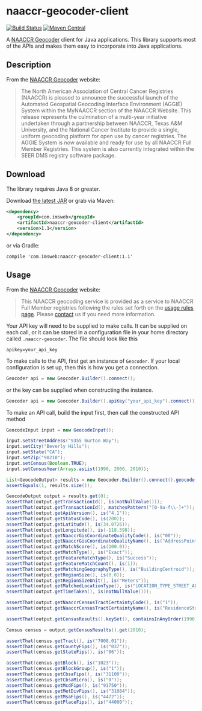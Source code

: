 # naaccr-geocoder-client

[![Build Status](https://travis-ci.org/imsweb/naaccr-geocoder-client.svg?branch=master)](https://travis-ci.org/imsweb/naaccr-geocoder-client)
[![Maven Central](https://maven-badges.herokuapp.com/maven-central/com.imsweb/naaccr-geocoder-client/badge.svg)](https://maven-badges.herokuapp.com/maven-central/com.imsweb/naaccr-geocoder-client)

A [NAACCR Geocoder](https://geo.naaccr.org) client for Java applications.  This library supports most of the APIs and
makes them easy to incorporate into Java applications.

## Description

From the [NAACCR Geocoder](https://geo.naaccr.org) website:

> The North American Association of Central Cancer Registries (NAACCR) is pleased to announce the successful launch of the 
> Automated Geospatial Geocoding Interface Environment (AGGIE) System within the MyNAACCR section of the NAACCR Website. This 
> release represents the culmination of a multi-year initiative undertaken through a partnership between NAACCR, Texas A&M University, 
> and the National Cancer Institute to provide a single, uniform geocoding platform for open use by cancer registries. The AGGIE 
> System is now available and ready for use by all NAACCR Full Member Registries. This system is also currently integrated within the 
> SEER DMS registry software package.

## Download

The library requires Java 8 or greater.

Download [the latest JAR][1] or grab via Maven:

```xml
<dependency>
    <groupId>com.imsweb</groupId>
    <artifactId>naaccr-geocoder-client</artifactId>
    <version>1.1</version>
</dependency>
```

or via Gradle:

```
compile 'com.imsweb:naaccr-geocoder-client:1.1'
```

## Usage

From the [NAACCR Geocoder](https://geo.naaccr.org) website:

> This NAACCR geocoding service is provided as a service to NAACCR Full Member registries following the rules set forth on the 
[usage rules page](https://geo.naaccr.org/About/UsageCosts.aspx). Please [contact](https://geo.naaccr.org/Support/ContactUs.aspx) 
us if you need more information.

Your API key will need to be supplied to make calls.  It can be supplied on each call, or it can be stored in a
configuration file in your home directory called `.naaccr-geocoder`.  The file should look like this

```
apikey=your_api_key
```

To make calls to the API, first get an instance of `Geocoder`.  If your local configuration is set up, then this is how you get a
connection.

```java
Geocoder api = new Geocoder.Builder().connect();
```

or the key can be supplied when constructing the instance.

```java
Geocoder api = new Geocoder.Builder().apiKey("your_api_key").connect();
```

To make an API call, build the input first, then call the constructed API method

```java
GeocodeInput input = new GeocodeInput();

input.setStreetAddress("9355 Burton Way");
input.setCity("Beverly Hills");
input.setState("CA");
input.setZip("90210");
input.setCensus(Boolean.TRUE);
input.setCensusYear(Arrays.asList(1990, 2000, 2010));

List<GeocodeOutput> results = new Geocoder.Builder().connect().geocode(input);
assertEquals(1, results.size());

GeocodeOutput output = results.get(0);
assertThat(output.getTransactionId(), is(notNullValue()));
assertThat(output.getTransactionId(), matchesPattern("[0-9a-f\\-]+"));
assertThat(output.getApiVersion(), is("4.1"));
assertThat(output.getStatusCode(), is(200));
assertThat(output.getLatitude(), is(34.0726));
assertThat(output.getLongitude(), is(-118.398));
assertThat(output.getNaaccrGisCoordinateQualityCode(), is("00"));
assertThat(output.getNaaccrGisCoordinateQualityName(), is("AddressPoint"));
assertThat(output.getMatchScore(), is(100.0));
assertThat(output.getMatchType(), is("Exact"));
assertThat(output.getFeatureMatchType(), is("Success"));
assertThat(output.getFeatureMatchCount(), is(1));
assertThat(output.getMatchingGeographyType(), is("BuildingCentroid"));
assertThat(output.getRegionSize(), is(0.0));
assertThat(output.getRegionSizeUnit(), is("Meters"));
assertThat(output.getMatchedLocationType(), is("LOCATION_TYPE_STREET_ADDRESS"));
assertThat(output.getTimeTaken(), is(notNullValue()));

assertThat(output.getNaaccrCensusTractCertaintyCode(), is("1"));
assertThat(output.getNaaccrCensusTractCertaintyName(), is("ResidenceStreetAddress"));

assertThat(output.getCensusResults().keySet(), containsInAnyOrder(1990, 2000, 2010));

Census census = output.getCensusResults().get(2010);

assertThat(census.getTract(), is("7008.01"));
assertThat(census.getCountyFips(), is("037"));
assertThat(census.getStateFips(), is("06"));

assertThat(census.getBlock(), is("1023"));
assertThat(census.getBlockGroup(), is("1"));
assertThat(census.getCbsaFips(), is("31100"));
assertThat(census.getCbsaMicro(), is("0"));
assertThat(census.getMcdFips(), is("91750"));
assertThat(census.getMetDivFips(), is("31084"));
assertThat(census.getMsaFips(), is("4472"));
assertThat(census.getPlaceFips(), is("44000"));
```

[1]: http://repository.sonatype.org/service/local/artifact/maven/redirect?r=central-proxy&g=com.imsweb&a=naaccr-geocoder-client&v=LATEST
